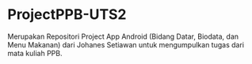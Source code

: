 # ProjectPPB-UTS2
Merupakan Repositori Project App Android (Bidang Datar, Biodata, dan Menu Makanan) dari Johanes Setiawan untuk mengumpulkan tugas dari mata kuliah PPB.
